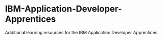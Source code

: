 # IBM-Application-Developer-Apprentices
Additional learning resources for the IBM Application Developer Apprentices

